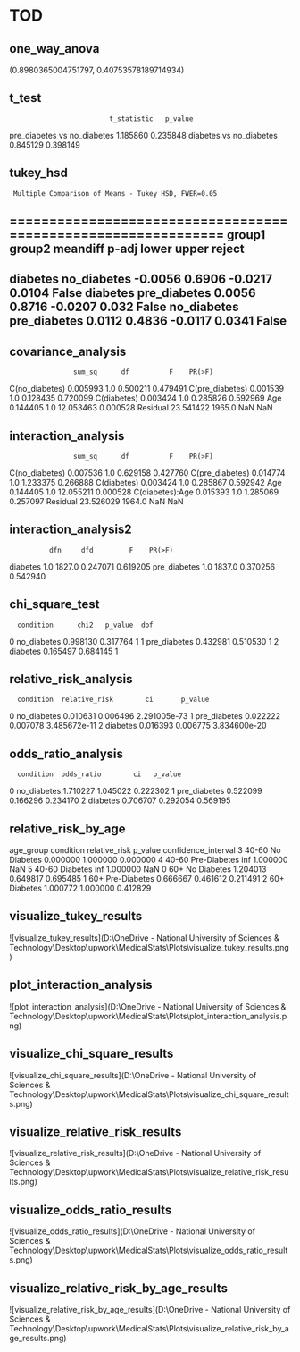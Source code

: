 # TOD

## one_way_anova

(0.8980365004751797, 0.40753578189714934)

## t_test

                             t_statistic   p_value
pre_diabetes vs no_diabetes     1.185860  0.235848
diabetes vs no_diabetes         0.845129  0.398149

## tukey_hsd

     Multiple Comparison of Means - Tukey HSD, FWER=0.05      
==============================================================
   group1      group2    meandiff p-adj   lower  upper  reject
--------------------------------------------------------------
   diabetes  no_diabetes  -0.0056 0.6906 -0.0217 0.0104  False
   diabetes pre_diabetes   0.0056 0.8716 -0.0207  0.032  False
no_diabetes pre_diabetes   0.0112 0.4836 -0.0117 0.0341  False
--------------------------------------------------------------

## covariance_analysis

                    sum_sq      df          F    PR(>F)
C(no_diabetes)    0.005993     1.0   0.500211  0.479491
C(pre_diabetes)   0.001539     1.0   0.128435  0.720099
C(diabetes)       0.003424     1.0   0.285826  0.592969
Age               0.144405     1.0  12.053463  0.000528
Residual         23.541422  1965.0        NaN       NaN

## interaction_analysis

                    sum_sq      df          F    PR(>F)
C(no_diabetes)    0.007536     1.0   0.629158  0.427760
C(pre_diabetes)   0.014774     1.0   1.233375  0.266888
C(diabetes)       0.003424     1.0   0.285867  0.592942
Age               0.144405     1.0  12.055211  0.000528
C(diabetes):Age   0.015393     1.0   1.285069  0.257097
Residual         23.526029  1964.0        NaN       NaN

## interaction_analysis2

              dfn     dfd         F    PR(>F)
diabetes      1.0  1827.0  0.247071  0.619205
pre_diabetes  1.0  1837.0  0.370256  0.542940

## chi_square_test

      condition      chi2   p_value  dof
0   no_diabetes  0.998130  0.317764    1
1  pre_diabetes  0.432981  0.510530    1
2      diabetes  0.165497  0.684145    1

## relative_risk_analysis

      condition  relative_risk        ci       p_value
0   no_diabetes       0.010631  0.006496  2.291005e-73
1  pre_diabetes       0.022222  0.007078  3.485672e-11
2      diabetes       0.016393  0.006775  3.834600e-20

## odds_ratio_analysis

      condition  odds_ratio        ci   p_value
0   no_diabetes    1.710227  1.045022  0.222302
1  pre_diabetes    0.522099  0.166296  0.234170
2      diabetes    0.706707  0.292054  0.569195

## relative_risk_by_age

  age_group     condition  relative_risk   p_value  confidence_interval
3     40-60   No Diabetes       0.000000  1.000000             0.000000
4     40-60  Pre-Diabetes            inf  1.000000                  NaN
5     40-60      Diabetes            inf  1.000000                  NaN
0       60+   No Diabetes       1.204013  0.649817             0.695485
1       60+  Pre-Diabetes       0.666667  0.461612             0.211491
2       60+      Diabetes       1.000772  1.000000             0.412829

## visualize_tukey_results

![visualize_tukey_results](D:\OneDrive - National University of Sciences & Technology\Desktop\upwork\MedicalStats\Plots\visualize_tukey_results.png)

## plot_interaction_analysis

![plot_interaction_analysis](D:\OneDrive - National University of Sciences & Technology\Desktop\upwork\MedicalStats\Plots\plot_interaction_analysis.png)

## visualize_chi_square_results

![visualize_chi_square_results](D:\OneDrive - National University of Sciences & Technology\Desktop\upwork\MedicalStats\Plots\visualize_chi_square_results.png)

## visualize_relative_risk_results

![visualize_relative_risk_results](D:\OneDrive - National University of Sciences & Technology\Desktop\upwork\MedicalStats\Plots\visualize_relative_risk_results.png)

## visualize_odds_ratio_results

![visualize_odds_ratio_results](D:\OneDrive - National University of Sciences & Technology\Desktop\upwork\MedicalStats\Plots\visualize_odds_ratio_results.png)

## visualize_relative_risk_by_age_results

![visualize_relative_risk_by_age_results](D:\OneDrive - National University of Sciences & Technology\Desktop\upwork\MedicalStats\Plots\visualize_relative_risk_by_age_results.png)

